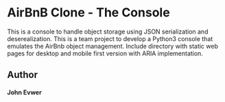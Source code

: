 # AirBnB Clone - The Console 
This is a console to handle object storage using JSON serialization and deserealization. This is a team project to develop a Python3 console that emulates the AirBnb object management. Include directory with static web pages for desktop and mobile first version with ARIA implementation.

## Author
#### John Evwer
